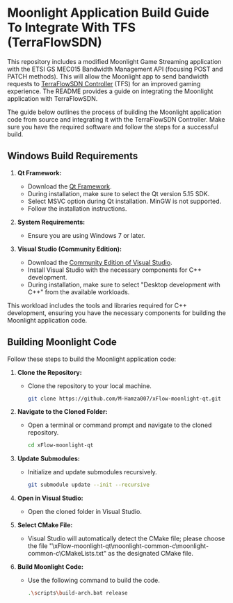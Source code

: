 # Moonlight Application Build Guide To Integrate With TFS (TerraFlowSDN)

This repository includes a modified Moonlight Game Streaming application with the ETSI GS MEC015 Bandwidth Management API (focusing POST and PATCH methods). This will allow the Moonlight app to send bandwidth requests to [TerraFlowSDN Controller](https://tfs.etsi.org/) (TFS) for an improved gaming experience. The README provides a guide on integrating the Moonlight application with TerraFlowSDN.

The guide below outlines the process of building the Moonlight application code from source and integrating it with the TerraFlowSDN Controller. Make sure you have the required software and follow the steps for a successful build.

## Windows Build Requirements

1. **Qt Framework:**
   - Download the [Qt Framework](https://www.qt.io/download-qt-installer-oss).
   - During installation, make sure to select the Qt version 5.15 SDK.
   - Select MSVC option during Qt installation. MinGW is not supported.
   - Follow the installation instructions.

2. **System Requirements:**
   - Ensure you are using Windows 7 or later.

3. **Visual Studio (Community Edition):**
   - Download the [Community Edition of Visual Studio](https://visualstudio.microsoft.com/downloads/).
   - Install Visual Studio with the necessary components for C++ development.
   - During installation, make sure to select "Desktop development with C++" from the available workloads.

This workload includes the tools and libraries required for C++ development, ensuring you have the necessary components for building the Moonlight application code.

## Building Moonlight Code

Follow these steps to build the Moonlight application code:

1. **Clone the Repository:**
   - Clone the repository to your local machine.

     ```bash
     git clone https://github.com/M-Hamza007/xFlow-moonlight-qt.git
     ```

2. **Navigate to the Cloned Folder:**
   - Open a terminal or command prompt and navigate to the cloned repository.

     ```bash
     cd xFlow-moonlight-qt
     ```

3. **Update Submodules:**
   - Initialize and update submodules recursively.

     ```bash
     git submodule update --init --recursive
     ```

4. **Open in Visual Studio:**
   - Open the cloned folder in Visual Studio.

5. **Select CMake File:**
   - Visual Studio will automatically detect the CMake file; please choose the file "\xFlow-moonlight-qt\moonlight-common-c\moonlight-common-c\CMakeLists.txt" as the designated CMake file.

6. **Build Moonlight Code:**
   - Use the following command to build the code.

     ```bash
     .\scripts\build-arch.bat release
     ```